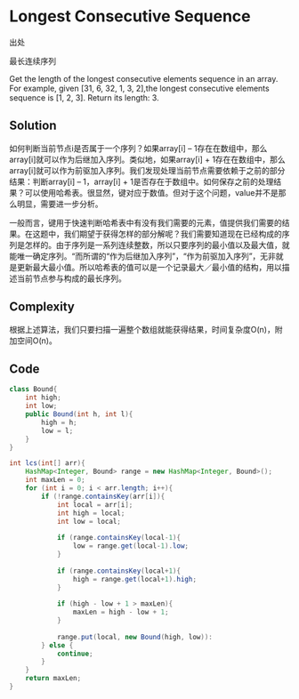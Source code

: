 # Longest Consecutive Sequence

出处

最长连续序列

Get the length of the longest consecutive elements sequence in an array. For example, given [31, 6, 32, 1, 3, 2],the longest consecutive elements sequence is [1, 2, 3]. Return its length: 3.

## Solution

如何判断当前节点i是否属于一个序列？如果array[i] – 1存在在数组中，那么array[i]就可以作为后继加入序列。类似地，如果array[i] + 1存在在数组中，那么array[i]就可以作为前驱加入序列。我们发现处理当前节点需要依赖于之前的部分结果：判断array[i] – 1，array[i] + 1是否存在于数组中。如何保存之前的处理结果？可以使用哈希表。很显然，键对应于数值。但对于这个问题，value并不是那么明显，需要进一步分析。

一般而言，键用于快速判断哈希表中有没有我们需要的元素，值提供我们需要的结果。在这题中，我们期望于获得怎样的部分解呢？我们需要知道现在已经构成的序列是怎样的。由于序列是一系列连续整数，所以只要序列的最小值以及最大值，就能唯一确定序列。“而所谓的“作为后继加入序列”，“作为前驱加入序列”，无非就是更新最大最小值。所以哈希表的值可以是一个记录最大／最小值的结构，用以描述当前节点参与构成的最长序列。

## Complexity

根据上述算法，我们只要扫描一遍整个数组就能获得结果，时间复杂度O(n)，附加空间O(n)。

## Code

```java
class Bound{
	int high;
	int low;
	public Bound(int h, int l){
		high = h;
		low = l;
	}
}

int lcs(int[] arr){
	HashMap<Integer, Bound> range = new HashMap<Integer, Bound>();
	int maxLen = 0;
	for (int i = 0; i < arr.length; i++){
		if (!range.containsKey(arr[i]){
			int local = arr[i];
			int high = local;
			int low = local;
			
			if (range.containsKey(local-1){
				low = range.get(local-1).low;
			}
			
			if (range.containsKey(local+1){
				high = range.get(local+1).high;
			}
			
			if (high - low + 1 > maxLen){
				maxLen = high - low + 1;
			}
			
			range.put(local, new Bound(high, low)):
		} else {
			continue;
		}
	}
	return maxLen;
}

```


